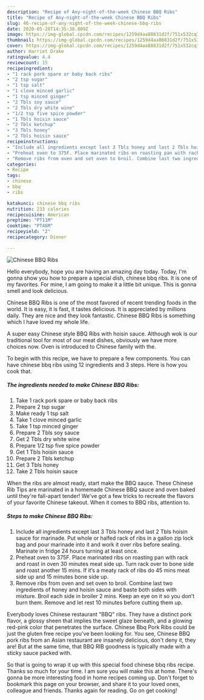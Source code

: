 ```yaml
---
description: "Recipe of Any-night-of-the-week Chinese BBQ Ribs"
title: "Recipe of Any-night-of-the-week Chinese BBQ Ribs"
slug: 46-recipe-of-any-night-of-the-week-chinese-bbq-ribs
date: 2020-05-28T14:35:38.809Z
image: https://img-global.cpcdn.com/recipes/1259d4aa88831d2f/751x532cq70/chinese-bbq-ribs-recipe-main-photo.jpg
thumbnail: https://img-global.cpcdn.com/recipes/1259d4aa88831d2f/751x532cq70/chinese-bbq-ribs-recipe-main-photo.jpg
cover: https://img-global.cpcdn.com/recipes/1259d4aa88831d2f/751x532cq70/chinese-bbq-ribs-recipe-main-photo.jpg
author: Harriet Drake
ratingvalue: 4.4
reviewcount: 15
recipeingredient:
- "1 rack pork spare or baby back ribs"
- "2 tsp sugar"
- "1 tsp salt"
- "1 clove minced garlic"
- "1 tsp minced ginger"
- "2 Tbls soy sauce"
- "2 Tbls dry white wine"
- "1/2 tsp five spice powder"
- "1 Tbls hoisin sauce"
- "2 Tbls ketchup"
- "3 Tbls honey"
- "2 Tbls hoisin sauce"
recipeinstructions:
- "Include all ingredients except last 3 Tbls honey and last 2 Tbls hoisin sauce for marinade. Put whole or halfed rack of ribs in a gallon zip lock bag and pour marinade into it and work it over ribs before sealing. Marinate in fridge 24 hours turning at least once."
- "Preheat oven to 375F. Place marinated ribs on roasting pan with rack and roast in oven 30 minutes meat side up. Turn rack over to bone side and roast another 15 mins. If it’s a meaty rack of ribs do 45 mins meat side up and 15 minutes bone side up."
- "Remove ribs from oven and set oven to broil. Combine last two ingredients of honey and hoisin sauce and baste both sides with mixture. Broil each side in broiler 2 mins. Keep an eye on it so you don’t burn them. Remove and let rest 10 minutes before cutting them up."
categories:
- Recipe
tags:
- chinese
- bbq
- ribs

katakunci: chinese bbq ribs 
nutrition: 233 calories
recipecuisine: American
preptime: "PT11M"
cooktime: "PT46M"
recipeyield: "2"
recipecategory: Dinner

---
```



![Chinese BBQ Ribs](https://img-global.cpcdn.com/recipes/1259d4aa88831d2f/751x532cq70/chinese-bbq-ribs-recipe-main-photo.jpg)

Hello everybody, hope you are having an amazing day today. Today, I'm gonna show you how to prepare a special dish, chinese bbq ribs. It is one of my favorites. For mine, I am going to make it a little bit unique. This is gonna smell and look delicious.

Chinese BBQ Ribs is one of the most favored of recent trending foods in the world. It is easy, it is fast, it tastes delicious. It is appreciated by millions daily. They are nice and they look fantastic. Chinese BBQ Ribs is something which I have loved my whole life.

A super easy Chinese style BBQ Ribs with hoisin sauce. Although wok is our traditional tool for most of our meat dishes, obviously we have more choices now. Oven is introduced to Chinese family with the.


To begin with this recipe, we have to prepare a few components. You can have chinese bbq ribs using 12 ingredients and 3 steps. Here is how you cook that.

<!--inarticleads1-->

##### The ingredients needed to make Chinese BBQ Ribs:

1. Take 1 rack pork spare or baby back ribs
1. Prepare 2 tsp sugar
1. Make ready 1 tsp salt
1. Take 1 clove minced garlic
1. Take 1 tsp minced ginger
1. Prepare 2 Tbls soy sauce
1. Get 2 Tbls dry white wine
1. Prepare 1/2 tsp five spice powder
1. Get 1 Tbls hoisin sauce
1. Prepare 2 Tbls ketchup
1. Get 3 Tbls honey
1. Take 2 Tbls hoisin sauce


When the ribs are almost ready, start make the BBQ sauce. These Chinese Rib Tips are marinated in a homemade Chinese BBQ sauce and oven baked until they&#39;re fall-apart tender! We&#39;ve got a few tricks to recreate the flavors of your favorite Chinese takeout. When it comes to BBQ ribs, attention to. 

<!--inarticleads2-->

##### Steps to make Chinese BBQ Ribs:

1. Include all ingredients except last 3 Tbls honey and last 2 Tbls hoisin sauce for marinade. Put whole or halfed rack of ribs in a gallon zip lock bag and pour marinade into it and work it over ribs before sealing. Marinate in fridge 24 hours turning at least once.
1. Preheat oven to 375F. Place marinated ribs on roasting pan with rack and roast in oven 30 minutes meat side up. Turn rack over to bone side and roast another 15 mins. If it’s a meaty rack of ribs do 45 mins meat side up and 15 minutes bone side up.
1. Remove ribs from oven and set oven to broil. Combine last two ingredients of honey and hoisin sauce and baste both sides with mixture. Broil each side in broiler 2 mins. Keep an eye on it so you don’t burn them. Remove and let rest 10 minutes before cutting them up.


Everybody loves Chinese restaurant &#34;BBQ&#34; ribs. They have a distinct pork flavor, a glossy sheen that implies the sweet glaze beneath, and a glowing red-pink color that penetrates the surface. Chinese Bbq Pork Ribs could be just the gluten free recipe you&#39;ve been looking for. You see, Chinese BBQ pork ribs from an Asian restaurant are insanely delicious, don&#39;t deny it, they are! But at the same time, that BBQ RIB goodness is typically made with a sticky sauce packed with. 

So that is going to wrap it up with this special food chinese bbq ribs recipe. Thanks so much for your time. I am sure you will make this at home. There's gonna be more interesting food in home recipes coming up. Don't forget to bookmark this page on your browser, and share it to your loved ones, colleague and friends. Thanks again for reading. Go on get cooking!
